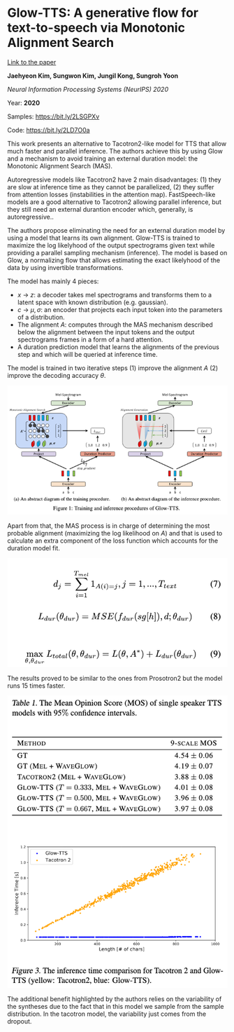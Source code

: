 # Glow-TTS: A generative flow for text-to-speech via Monotonic Alignment Search

[Link to the paper](https://arxiv.org/abs/2005.11129)

**Jaehyeon Kim, Sungwon Kim, Jungil Kong, Sungroh Yoon**

*Neural Information Processing Systems (NeurIPS) 2020*

Year: **2020**

Samples:  https://bit.ly/2LSGPXv

Code: https://bit.ly/2LD7O0a

This work presents an alternative to Tacotron2-like model for TTS that allow much faster and parallel inference. The authors achieve this by using Glow and a mechanism to avoid training an external duration model: the Monotonic Alignment Search (MAS).

Autoregressive models like Tacotron2 have 2 main disadvantages: (1) they are slow at inference time as they cannot be parallelized, (2) they suffer from attention losses (instabilities in the attention map). FastSpeech-like models are a good alternative to Tacotron2 allowing parallel inference, but they still need an external durantion encoder which, generally, is autoregressive..

The authors propose eliminating the need for an external duration model by using a model that learns its own alignment. Glow-TTS is trained to maximize the log likelyhood of the output spectrograms given text while providing a parallel sampling mechanism (inference). The model is based on Glow, a normalizing flow that allows estimating the exact likelyhood of the data by using invertible transformations.

The model has mainly 4 pieces:
- $x$ -> $z$: a decoder takes mel spectrograms and transforms them to a latent space with known distribution (e.g. gaussian).
- $c$ -> $\mu, \sigma$: an encoder that projects each input token into the parameters of a distribution.
- The alignment $A$: computes through the MAS mechanism described below the alignment between the input tokens and the output spectrograms frames in a form of a hard attention.
- A duration prediction model that learns the alignments of the previous step and which will be queried at inference time.

The model is trained in two iterative steps (1) improve the alignment $A$ (2) improve the decoding accuracy $\theta$.

![](kim2020/train_inference.png)

Apart from that, the MAS process is in charge of determining the most probable alignment (maximizing the log likelihood on $A$) and that is used to calculate an extra component of the loss function which accounts for the duration model fit.

![](kim2020/total_loss.png)


The results proved to be similar to the ones from Prosotron2 but the model runs 15 times faster.

![](kim2020/results.png)

The additional benefit highlighted by the authors relies on the variability of the syntheses due to the fact that in this model we sample from the sample distribution. In the tacotron model, the variability just comes from the dropout.